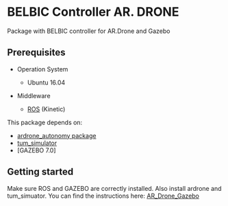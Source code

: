 # BELBIC Controller AR. DRONE
Package with BELBIC controller for AR.Drone and Gazebo

## Prerequisites
* Operation System
  * Ubuntu 16.04
  
* Middleware 
  * [ROS](http://wiki.ros.org/kinetic/Installation/Ubuntu) (Kinetic)

This package depends on:
* [ardrone_autonomy package](https://github.com/AutonomyLab/ardrone_autonomy)
* [tum_simulator](https://github.com/eborghi10/AR.Drone-ROS)
* [GAZEBO 7.0]

## Getting started
Make sure ROS and GAZEBO are correctly installed. Also install  ardrone and tum_simuator. You can find the instructions here:
[AR_Drone_Gazebo](https://github.com/dvalenciar/AR_Drone_ROS_GUI)
